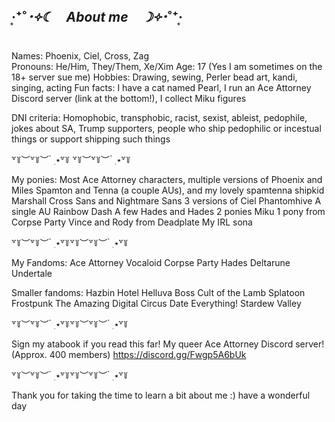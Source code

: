 ## ‧͙⁺˚*･༓☾　About me　☽༓･*˚⁺‧͙

Names: Phoenix, Ciel, Cross, Zag<br>
Pronouns: He/Him, They/Them, Xe/Xim
Age: 17 (Yes I am sometimes on the 18+ server sue me)
Hobbies: Drawing, sewing, Perler bead art, kandi, singing, acting
Fun facts: I have a cat named Pearl, I run an Ace Attorney Discord server (link at the bottom!), I collect Miku figures

DNI criteria: 
Homophobic, transphobic, racist, sexist, ableist, pedophile, 
jokes about SA, Trump supporters, 
people who ship pedophilic or incestual things or support shipping such things

꒷꒦︶꒷꒦︶ ๋ ࣭ ⭑꒷꒦ ꒷꒦︶꒷꒦︶ ๋ ࣭ ⭑꒷꒦

My ponies:
Most Ace Attorney characters, multiple versions of Phoenix and Miles
Spamton and Tenna (a couple AUs), and my lovely spamtenna shipkid Marshall
Cross Sans and Nightmare Sans
3 versions of Ciel Phantomhive
A single AU Rainbow Dash
A few Hades and Hades 2 ponies
Miku
1 pony from Corpse Party
Vince and Rody from Deadplate
My IRL sona

꒷꒦︶꒷꒦︶ ๋ ࣭ ⭑꒷꒦꒷꒦︶꒷꒦︶ ๋ ࣭ ⭑꒷꒦

My Fandoms:
Ace Attorney
Vocaloid
Corpse Party
Hades
Deltarune
Undertale 

Smaller fandoms:
Hazbin Hotel
Helluva Boss
Cult of the Lamb
Splatoon
Frostpunk
The Amazing Digital Circus
Date Everything!
Stardew Valley

꒷꒦︶꒷꒦︶ ๋ ࣭ ⭑꒷꒦꒷꒦︶꒷꒦︶ ๋ ࣭ ⭑꒷꒦

Sign my atabook if you read this far!
My queer Ace Attorney Discord server! (Approx. 400 members)
https://discord.gg/Fwgp5A6bUk

꒷꒦︶꒷꒦︶ ๋ ࣭ ⭑꒷꒦꒷꒦︶꒷꒦︶ ๋ ࣭ ⭑꒷꒦

Thank you for taking the time to learn a bit about me :) 
have a wonderful day
